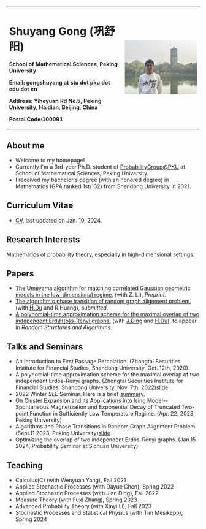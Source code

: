 <head>
    <script src="https://cdn.mathjax.org/mathjax/latest/MathJax.js?config=TeX-AMS-MML_HTMLorMML" type="text/javascript"></script>
    <script type="text/x-mathjax-config">
        MathJax.Hub.Config({
            tex2jax: {
            skipTags: ['script', 'noscript', 'style', 'textarea', 'pre'],
            inlineMath: [['$','$']]
            }
        });
    </script>
</head><head>
    <script src="https://cdn.mathjax.org/mathjax/latest/MathJax.js?config=TeX-AMS-MML_HTMLorMML" type="text/javascript"></script>
    <script type="text/x-mathjax-config">
        MathJax.Hub.Config({
            tex2jax: {
            skipTags: ['script', 'noscript', 'style', 'textarea', 'pre'],
            inlineMath: [['$','$']]
            }
        });
    </script>
</head>



<table border="0">
  <tr>
    <td width="60%">
      <h1>Shuyang Gong (巩舒阳)</h1>
      <p><b>School of Mathematical Sciences, Peking University</b></p>
      <p><b>Email: gongshuyang at stu dot pku dot edu dot cn</b></p>
      <p><b>Address: Yiheyuan Rd No.5, Peking University, Haidian, Beijing, China</b></p>
      <p><b>Postal Code:100091</b></p>
    </td>
    <td width="40%">
      <img src="/recent photo.jpeg" width="100%">
    </td>
  </tr>
</table>


## About me
- Welcome to my homepage!
- Currently I'm a 3rd-year Ph.D. student of [ProbabilityGroup@PKU](https://pkuprobability.com)  at School of Mathematical Sciences, Peking University.
- I received my bachelor's degree (with an honored degree) in Mathematics (GPA ranked 1st/132) from Shandong University in 2021.

## Curriculum Vitae 
- [CV](https://GongMathProba.github.io/CV_Shuyang.pdf), last updated on Jan. 10, 2024.

## Research Interests
Mathematics of probability theory, especially in high-dimensional settings.

## Papers
- [The Umeyama algorithm for matching correlated Gaussian geometric models in the low-dimensional regime.](https://arxiv.org/abs/2402.15095) (with Z. Li), _Preprint_.
- [The algorithmic phase transition of random graph alignment problem.](https://arxiv.org/abs/2307.06590) (with [H.Du](https://hangdu2000.github.io/MyHomePage/) and R.Huang), _submitted_.
- [A polynomial-time approximation scheme for the maximal overlap of two independent Erd\H{o}s-Rényi graphs.](https://arxiv.org/abs/2210.07823) (with [J.Ding](https://www.math.pku.edu.cn/teachers/dingjian/index.html) and [H.Du](https://hangdu2000.github.io/MyHomePage/)), to appear in _Random Structures and Algorithms_.

## Talks and Seminars
- An Introduction to First Passage Percolation. (Zhongtai Securities Institute for Financial Studies, Shandong University. Oct. 12th, 2020).
- A polynomial-time approximation scheme for the maximal overlap of two independent Erdös-Rényi graphs. (Zhongtai Securities Institute for Financial Studies, Shandong University. Nov. 7th, 2022)[slide](https://GongMathProba.github.io/NOV_SDU.pdf)
- 2022 Winter $SLE$ Seminar. Here is a brief [summary](https://GongMathProba.github.io/SLE_Winter_2022.pdf).
- On Cluster Expansion and its Applications into Ising Model--Spontaneous Magnetization and Exponential Decay of Truncated Two-point Function in Sufficiently Low Temperature Regime. (Apr. 22, 2023, Peking University)
- Algorithms and Phase Transitions in Random Graph Alignment Problem. (Sept.11 2023, Peking University)[slide](https://GongMathProba.github.io/巩舒阳.pdf)
- Optimizing the overlap of two independent Erdös-Rényi graphs. (Jan.15 2024, Probability Seminar at Sichuan University)

## Teaching
- Calculus(C) (with Wenyuan Yang), Fall 2021
- Applied Stochastic Processes (with Dayue Chen), Spring 2022
- Applied Stochastic Processes (with Jian Ding), Fall 2022
- Measure Theory (with Fuxi Zhang), Spring 2023
- Advanced Probability Theory (with Xinyi Li), Fall 2023
- Stochastic Processes and Statistical Physics (with Tim Mesikepp), Spring 2024

